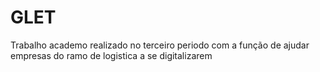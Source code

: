 # GLET
Trabalho academo realizado no terceiro periodo com a função de ajudar empresas do ramo de logistica a se digitalizarem
